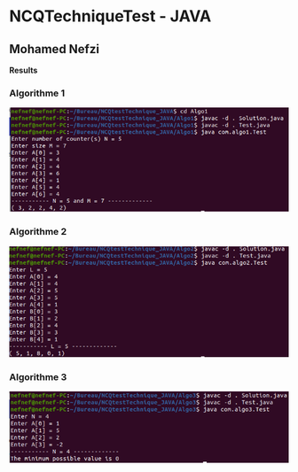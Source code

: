 # NCQTechniqueTest - JAVA
## Mohamed Nefzi
**Results**
### Algorithme 1
![Task Result for algo 1](Results/ResAlgo1.png)

### Algorithme 2
![Task Result for algo 2](Results/ResAlgo2.png)

### Algorithme 3
![Task Result for algo 3](Results/ResAlgo3.png)



